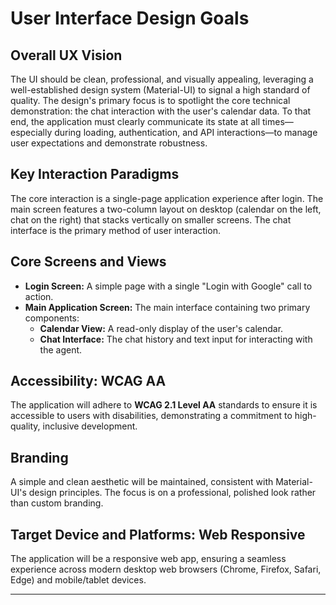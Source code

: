 # User Interface Design Goals

## Overall UX Vision

The UI should be clean, professional, and visually appealing, leveraging a well-established design system (Material-UI) to signal a high standard of quality. The design's primary focus is to spotlight the core technical demonstration: the chat interaction with the user's calendar data. To that end, the application must clearly communicate its state at all times—especially during loading, authentication, and API interactions—to manage user expectations and demonstrate robustness.

## Key Interaction Paradigms

The core interaction is a single-page application experience after login. The main screen features a two-column layout on desktop (calendar on the left, chat on the right) that stacks vertically on smaller screens. The chat interface is the primary method of user interaction.

## Core Screens and Views

- **Login Screen:** A simple page with a single "Login with Google" call to action.
- **Main Application Screen:** The main interface containing two primary components:
  - **Calendar View:** A read-only display of the user's calendar.
  - **Chat Interface:** The chat history and text input for interacting with the agent.

## Accessibility: WCAG AA

The application will adhere to **WCAG 2.1 Level AA** standards to ensure it is accessible to users with disabilities, demonstrating a commitment to high-quality, inclusive development.

## Branding

A simple and clean aesthetic will be maintained, consistent with Material-UI's design principles. The focus is on a professional, polished look rather than custom branding.

## Target Device and Platforms: Web Responsive

The application will be a responsive web app, ensuring a seamless experience across modern desktop web browsers (Chrome, Firefox, Safari, Edge) and mobile/tablet devices.

---
